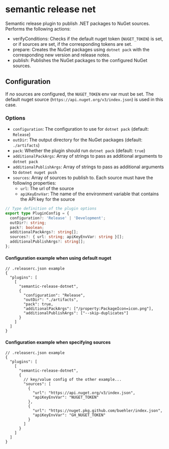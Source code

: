 # semantic release net

Semantic release plugin to publish .NET packages to NuGet sources.
Performs the following actions:

- verifyConditions: Checks if the default nuget token (`NUGET_TOKEN`) is set,
  or if sources are set, if the corresponding tokens are set.
- prepare: Creates the NuGet packages using `dotnet pack` with the corresponding new
  version and release notes.
- publish: Publishes the NuGet packages to the configured NuGet sources.

## Configuration

If _no_ sources are configured, the `NUGET_TOKEN` env var must be set.
The default nuget source (`https://api.nuget.org/v3/index.json`) is used in this case.

### Options

- `configuration`: The configuration to use for `dotnet pack` (default: `Release`)
- `outDir`: The output directory for the NuGet packages (default: `./artifacts`)
- `pack`: Whether the plugin should run `dotnet pack` (default: `true`)
- `additionalPackArgs`: Array of strings to pass as additional arguments to `dotnet pack`
- `additionalPublishArgs`: Array of strings to pass as additional arguments to `dotnet nuget push`
- `sources`: Array of sources to publish to. Each source must have the following properties:
  - `url`: The url of the source
  - `apiKeyEnvVar`: The name of the environment variable that contains the API key for the source

```typescript
// Type definition of the plugin options
export type PluginConfig = {
  configuration?: 'Release' | 'Development';
  outDir?: string;
  pack?: boolean;
  additionalPackArgs?: string[];
  sources?: { url: string; apiKeyEnvVar: string }[];
  additionalPublishArgs?: string[];
};
```

#### Configuration example when using default nuget

```jsonc
// .releaserc.json example
{
  "plugins": [
    [
      "semantic-release-dotnet",
      {
        "configuration": "Release",
        "outDir": "./artifacts",
        "pack": true,
        "additionalPackArgs": ["/property:PackageIcon=icon.png"],
        "additionalPublishArgs": ["--skip-duplicates"]
      }
    ]
  ]
}
```

#### Configuration example when specifying sources

```jsonc
// .releaserc.json example
{
  "plugins": [
    [
      "semantic-release-dotnet",
      {
        // key/value config of the other example...
        "sources": [
          {
            "url": "https://api.nuget.org/v3/index.json",
            "apiKeyEnvVar": "NUGET_TOKEN"
          },
          {
            "url": "https://nuget.pkg.github.com/buehler/index.json",
            "apiKeyEnvVar": "GH_NUGET_TOKEN"
          }
        ]
      }
    ]
  ]
}
```
